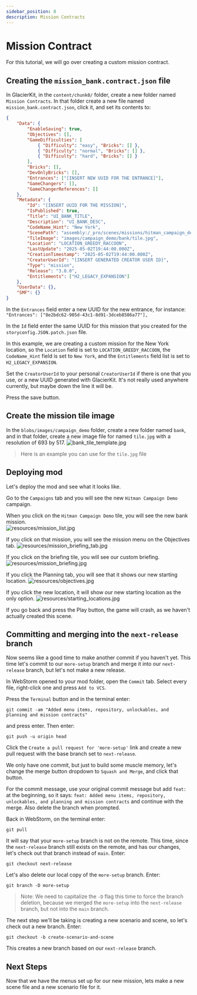 ```yaml
---
sidebar_position: 8
description: Mission Contracts
---
```


# Mission Contract

For this tutorial, we will go over creating a custom mission contract.

## Creating the `mission_bank.contract.json` file

In GlacierKit, in the `content/chunk0/` folder, create a new folder named `Mission Contracts`. In that folder create a new file named `mission_bank.contract.json`, click it, and set its contents to:

```json
{
	"Data": {
		"EnableSaving": true,
		"Objectives": [],
		"GameDifficulties": [
			{ "Difficulty": "easy", "Bricks": [] },
			{ "Difficulty": "normal", "Bricks": [] },
			{ "Difficulty": "hard", "Bricks": [] }
		],
		"Bricks": [],
		"DevOnlyBricks": [],
		"Entrances": ["[INSERT NEW UUID FOR THE ENTRANCE]"],
		"GameChangers": [],
		"GameChangerReferences": []
	},
	"Metadata": {
		"Id": "[INSERT UUID FOR THE MISSION]",
		"IsPublished": true,
		"Title": "UI_BANK_TITLE",
		"Description": "UI_BANK_DESC",
		"CodeName_Hint": "New York",
		"ScenePath": "assembly:/_pro/scenes/missions/hitman_campaign_demo/mission_bank/scene_bank.entity",
		"TileImage": "images/campaign_demo/bank/tile.jpg",
		"Location": "LOCATION_GREEDY_RACCOON",
		"LastUpdate": "2025-05-02T19:44:00.000Z",
		"CreationTimestamp": "2025-05-02T19:44:00.000Z",
		"CreatorUserId": "[INSERT GENERATED CREATOR USER ID]",
		"Type": "mission",
		"Release": "3.0.0",
		"Entitlements": ["H2_LEGACY_EXPANSION"]
	},
	"UserData": {},
	"SMF": {}
}
```

In the `Entrances` field enter a new UUID for the new entrance, for instance:
`"Entrances": ["8e2bdc62-905d-43c1-8d91-3dceb8506a77"],`    

In the `Id` field enter the same UUID for this mission that you created for the `storyconfig.JSON.patch.json` file.

In this example, we are creating a custom mission for the New York location, so the `Location` field is set to `LOCATION_GREEDY_RACCOON`, the `CodeName_Hint` field is set to `New York`, and the `Entitlements` field list is set to `H2_LEGACY_EXPANSION`.

Set the `CreatorUserId` to your personal `CreatorUserId` if there is one that you use, or a new UUID generated with GlacierKit. It's not really used anywhere currently, but maybe down the line it will be.    

Press the save button.

## Create the mission tile image
In the `blobs/images/campaign_demo` folder, create a new folder named `bank`, and in that folder, create a new image file for named `tile.jpg` with a resolution of 693 by 517.
![bank_tile_template.jpg](resources/bank_tile_template.jpg)
> Here is an example you can use for the `tile.jpg` file 

## Deploying mod
Let's deploy the mod and see what it looks like.

Go to the `Campaigns` tab and you will see the new `Hitman Campaign Demo` campaign.

When you click on the `Hitman Campaign Demo` tile, you will see the new bank mission.  
![resources/mission_list.jpg](resources/mission_list.jpg)

If you click on that mission, you will see the mission menu on the Objectives tab.
![resources/mission_briefing_tab.jpg](resources/mission_briefing_tab.jpg)

If you click on the briefing tile, you will see our custom briefing.
![resources/mission_briefing.jpg](resources/mission_briefing.jpg)

If you click the Planning tab, you will see that it shows our new starting location.
![resources/objectives.jpg](resources/objectives.jpg)

If you click the new location, it will show our new starting location as the only option.
![resources/starting_locations.jpg](resources/starting_locations.jpg)

If you go back and press the Play button, the game will crash, as we haven't actually created this scene.

## Committing and merging into the `next-release` branch
Now seems like a good time to make another commit if you haven't yet. This time let's commit to our `more-setup` branch and merge it into our `next-release` branch, but let's not make a new release.

In WebStorm opened to your mod folder, open the `Commit` tab. Select every file, right-click one and press `Add to VCS`.

Press the `Terminal` button and in the terminal enter:
```batch
git commit -am "Added menu items, repository, unlockables, and planning and mission contracts"
```
and press enter. Then enter:
```batch
git push -u origin head
```
Click the `Create a pull request for 'more-setup'` link and create a new pull request with the base branch set to `next-release`.

We only have one commit, but just to build some muscle memory, let's change the merge button dropdown to `Squash and Merge`, and click that button.

For the commit message, use your original commit message but add `feat: ` at the beginning, so it says:
`feat: Added menu items, repository, unlockables, and planning and mission contracts`
and continue with the merge. Also delete the branch when prompted.

Back in WebStorm, on the terminal enter:
```batch
git pull
```
It will say that your `more-setup` branch is not on the remote. This time, since the `next-release` branch still exists on the remote, and has our changes, let's check out that branch instead of `main`. Enter:
```batch
git checkout next-release
```
Let's also delete our local copy of the `more-setup` branch. Enter:
```batch
git branch -D more-setup
```
> Note: We need to capitalize the `-D` flag this time to force the branch deletion, because we merged the `more-setup` into the `next-release` branch, but not into the `main` branch.

The next step we'll be taking is creating a new scenario and scene, so let's check out a new branch. Enter:
```batch
git checkout -b create-scenario-and-scene
```
This creates a new branch based on our `next-release` branch.

## Next Steps
Now that we have the menus set up for our new mission, lets make a new scene file and a new scenario file for it.